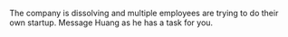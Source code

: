 The company is dissolving and multiple employees are trying to do their own startup. Message Huang as he has a task for you. 
